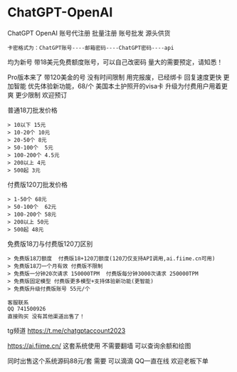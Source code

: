 # ChatGPT-OpenAI
ChatGPT OpenAI 账号代注册 批量注册 账号批发 源头供货
```
卡密格式为：ChatGPT账号----邮箱密码----ChatGPT密码----api 
```
均为新号 带18美元免费额度账号，可以自己改密码
量大的需要预定，请知悉！

Pro版本来了 带120美金的号 没有时间限制 用完报废，已经绑卡 回复速度更快 更加智能 优先体验新功能，68/个
美国本土护照开的visa卡 升级为付费用户用着更爽 更少限制
欢迎预订

普通18刀批发价格
```
> 10以下 15元
> 10-20个 10元
> 20-50个 8元
> 50-100个  5元
> 100-200个 4.5元
> 200以上 4元
> 500起 3元
```
付费版120刀批发价格
```
> 1-50个 68元
> 50-100个  62元
> 100-200个 58元
> 200以上 50元
> 500起 48元
```

免费版18刀与付费版120刀区别
```
> 免费版18刀额度  付费版18+120刀额度(120刀仅支持API调用,ai.fiime.cn可用)
> 免费版18刀一个月有效 付费版不限制
> 免费版一分钟20次请求 150000TPM  付费版每分钟3000次请求 250000TPM 
> 免费版固定模型 付费版更多模型+支持体验新功能(更智能)
> 免费版升级付费版账号 55元/个
```


```
客服联系
QQ 741500926
直接购买 没有其他渠道出售了！
```

tg频道 https://t.me/chatgptaccount2023

https://ai.fiime.cn/
这套系统使用 不需要翻墙 可以查询余额和绘图

同时出售这个系统源码88元/套
需要 可以滴滴 QQ一直在线 欢迎老板下单


